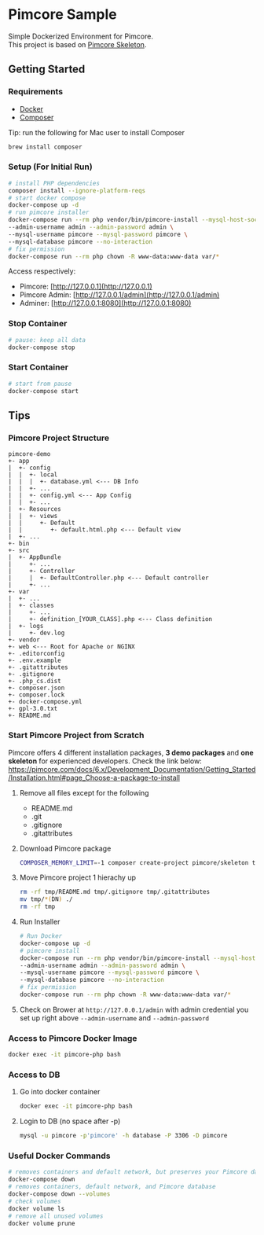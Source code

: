 # Pimcore Sample

Simple Dockerized Environment for Pimcore.<br>
This project is based on [Pimcore Skeleton](https://github.com/pimcore/skeleton).

## Getting Started

### Requirements

* [Docker](https://www.docker.com/)
* [Composer](https://getcomposer.org/)

Tip: run the following for Mac user to install Composer

```bash
brew install composer
```

### Setup (For Initial Run)

```bash
# install PHP dependencies
composer install --ignore-platform-reqs
# start docker compose
docker-compose up -d
# run pimcore installer
docker-compose run --rm php vendor/bin/pimcore-install --mysql-host-socket db \
--admin-username admin --admin-password admin \
--mysql-username pimcore --mysql-password pimcore \
--mysql-database pimcore --no-interaction
# fix permission
docker-compose run --rm php chown -R www-data:www-data var/*
```

Access respectively:

- Pimcore: [http://127.0.0.1](http://127.0.0.1)
- Pimcore Admin: [http://127.0.0.1/admin](http://127.0.0.1/admin)
- Adminer: [http://127.0.0.1:8080](http://127.0.0.1:8080)

### Stop Container

```bash
# pause: keep all data
docker-compose stop
```

### Start Container

```bash
# start from pause
docker-compose start
```

## Tips

### Pimcore Project Structure

```
pimcore-demo
+- app
|  +- config
|  |  +- local
|  |  |  +- database.yml <--- DB Info
|  |  +- ...
|  |  +- config.yml <--- App Config
|  |  +- ...
|  +- Resources
|  |  +- views
|  |     +- Default
|  |        +- default.html.php <--- Default view
|  +- ...
+- bin
+- src
|  +- AppBundle
|     +- ...
|     +- Controller
|     |  +- DefaultController.php <--- Default controller
|     +- ...
+- var
|  +- ...
|  +- classes
|     +- ...
|     +- definition_[YOUR_CLASS].php <--- Class definition
|  +- logs
|     +- dev.log
+- vendor
+- web <--- Root for Apache or NGINX
+- .editorconfig
+- .env.example
+- .gitattributes
+- .gitignore
+- .php_cs.dist
+- composer.json
+- composer.lock
+- docker-compose.yml
+- gpl-3.0.txt
+- README.md
```

### Start Pimcore Project from Scratch

Pimcore offers 4 different installation packages, **3 demo packages** and **one skeleton** for experienced developers. Check the link below:<br>
https://pimcore.com/docs/6.x/Development_Documentation/Getting_Started/Installation.html#page_Choose-a-package-to-install

1. Remove all files except for the following

    - README.md
    - .git
    - .gitignore
    - .gitattributes

2. Download Pimcore package

    ```bash
    COMPOSER_MEMORY_LIMIT=-1 composer create-project pimcore/skeleton tmp --ignore-platform-reqs
    ```

3. Move Pimcore project 1 hierachy up

    ```bash
    rm -rf tmp/README.md tmp/.gitignore tmp/.gitattributes
    mv tmp/*(DN) ./
    rm -rf tmp
    ```

4. Run Installer

    ```bash
    # Run Docker
    docker-compose up -d
    # pimcore install
    docker-compose run --rm php vendor/bin/pimcore-install --mysql-host-socket db \
    --admin-username admin --admin-password admin \
    --mysql-username pimcore --mysql-password pimcore \
    --mysql-database pimcore --no-interaction
    # fix permission
    docker-compose run --rm php chown -R www-data:www-data var/*
    ```

6. Check on Brower at `http://127.0.0.1/admin` with admin credential you set up right above `--admin-username` and `--admin-password`

### Access to Pimcore Docker Image

```bash
docker exec -it pimcore-php bash
```

### Access to DB

1. Go into docker container

    ```bash
    docker exec -it pimcore-php bash
    ```

2. Login to DB (no space after -p)

    ```bash
    mysql -u pimcore -p'pimcore' -h database -P 3306 -D pimcore
    ```

### Useful Docker Commands

```bash
# removes containers and default network, but preserves your Pimcore database
docker-compose down
# removes containers, default network, and Pimcore database
docker-compose down --volumes
# check volumes
docker volume ls
# remove all unused volumes
docker volume prune
```
